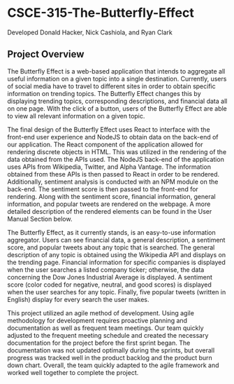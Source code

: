 # CSCE-315-The-Butterfly-Effect

Developed Donald Hacker, Nick Cashiola, and Ryan Clark


## Project Overview


The Butterfly Effect is a web-based application that intends to aggregate all useful information on a given topic into a single destination. Currently, users of social media have to travel to different sites in order to obtain specific information on trending topics. The Butterfly Effect changes this by displaying trending topics, corresponding descriptions, and financial data all on one page. With the click of a button, users of the Butterfly Effect are able to view all relevant information on a given topic. 
    
 The final design of the Butterfly Effect uses React to interface with the front-end user experience and NodeJS to obtain data on the back-end of our application. The React component of the application allowed for rendering discrete objects in HTML. This was utilized in the rendering of the data obtained from the APIs used. The NodeJS back-end of the application uses APIs from Wikipedia, Twitter, and Alpha Vantage. The information obtained from these APIs is then passed to React in order to be rendered. Additionally, sentiment analysis is conducted with an NPM module on the back-end. The sentiment score is then passed to the front-end for rendering. Along with the sentiment score, financial information, general information, and popular tweets are rendered on the webpage. A more detailed description of the rendered elements can be found in the User Manual Section below.
    
 The Butterfly Effect, as it currently stands, is an easy-to-use information aggregator. Users can see financial data, a general description, a sentiment score, and popular tweets about any topic that is searched. The general description of any topic is obtained using the Wikipedia API and displays on the trending page. Financial information for specific companies is displayed when the user searches a listed company ticker; otherwise, the data concerning the Dow Jones Industrial Average is displayed. A sentiment score (color coded for negative, neutral, and good scores) is displayed when the user searches for any topic. Finally, five popular tweets (written in English) display for every search the user makes. 
    
This project utilized an agile method of development. Using agile methodology for development requires proactive planning and documentation as well as frequent team meetings. Our team quickly adjusted to the frequent meeting schedule and created the necessary documentation for the project before the first sprint began. The documentation was not updated optimally during the sprints, but overall progress was tracked well in the product backlog and the product burn down chart. Overall, the team quickly adapted to the agile framework and worked well together to complete the project.
